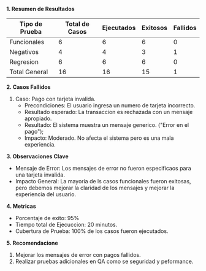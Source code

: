 **1. Resumen de Resultados**

| Tipo de Prueba | Total de Casos | Ejecutados | Exitosos | Fallidos |
| -------------- | -------------- | ---------- | -------- | -------- |
| Funcionales    | 6              | 6          | 6        | 0        |
| Negativos      | 4              | 4          | 3        | 1        |
| Regresion      | 6              | 6          | 6        | 0        |
| Total General  | 16             | 16         | 15       | 1        |


**2. Casos Fallidos**

1. Caso: Pago con tarjeta invalida.
	* Precondiciones: El usuario ingresa un numero de tarjeta incorrecto.
	* Resultado esperado: La transaccion es rechazada con un mensaje apropiado.
	* Resultado: El sistema muestra un mensaje generico. ("Error en el pago");
	* Impacto: Moderado. No afecta el sistema pero es una mala experiencia. 

**3. Observaciones Clave**

* Mensaje de Error: Los mensajes de error no fueron especificaos para una tarjeta invalida. 
* Impacto General: La mayoria de ls casos funcionales fueron exitosas, pero debemos mejorar la claridad de los mensajes y mejorar la experiencia del usuario. 

**4. Metricas**
* Porcentaje de exito: 95%
* Tiempo total de Ejecuccion: 20 minutos.
* Cubertura de Prueba: 100% de los casos fueron ejecutados. 

**5. Recomendacione**
1. Mejorar los mensajes de error con pagos fallidos. 
2. Realizar pruebas adicionales en QA como se seguridad y peformance. 